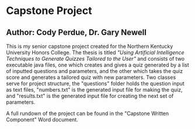 # Capstone Project
## Author: Cody Perdue, Dr. Gary Newell

This is my senior capstone project created for the Northern Kentucky University Honors College. The thesis is titled *"Using Artificial Intelligence Techniques to Generate Quizzes Tailored to the User"* and consists of two executable java files, one which creates and gives a quiz generated by a list of inputted questions and parameters, and the other which takes the quiz score and generates a tailored quiz with new parameters. Two classes serve for project structure, the "questions" folder holds the question input as text files, "numbers.txt" is the generated input file for making the quiz, and "results.txt" is the generated input file for creating the next set of parameters.

A full rundown of the project can be found in the "Capstone Written Component" Word document.
